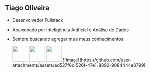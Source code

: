 ## Tiago Oliveira 

- Desenvolvedor Fullstack
- Apaixonado por Inteligência Artificial e Análise de Dados
- Sempre buscando agregar mais meus conhecimentos


  <img width="50" height="50" src="https://cdn.jsdelivr.net/gh/devicons/devicon@latest/icons/python/python-original-wordmark.svg" />
  <img widht="50" height="50" src="https://cdn.jsdelivr.net/gh/devicons/devicon@latest/icons/fastapi/fastapi-original-wordmark.svg" />
  <img widht="50" height="50" src="https://cdn.jsdelivr.net/gh/devicons/devicon@latest/icons/flask/flask-original-wordmark.svg" />
  ![image](https://github.com/user-attachments/assets/ed527f6c-526f-47e1-8892-9084444e0799)

          
 
          
          






















